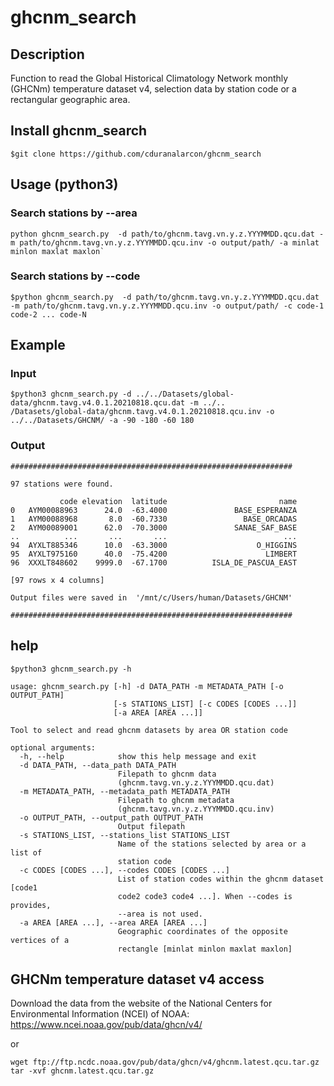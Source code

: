 # ghcnm_search

## Description

Function to read the Global Historical Climatology Network monthly (GHCNm) temperature dataset v4, selection data by station code or a rectangular geographic area. 

## Install ghcnm_search

```
$git clone https://github.com/cduranalarcon/ghcnm_search
```

## Usage (python3)

###  Search stations by --area

```
python ghcnm_search.py  -d path/to/ghcnm.tavg.vn.y.z.YYYMMDD.qcu.dat -m path/to/ghcnm.tavg.vn.y.z.YYYMMDD.qcu.inv -o output/path/ -a minlat minlon maxlat maxlon` 
```
###  Search stations by --code

```
$python ghcnm_search.py  -d path/to/ghcnm.tavg.vn.y.z.YYYMMDD.qcu.dat -m path/to/ghcnm.tavg.vn.y.z.YYYMMDD.qcu.inv -o output/path/ -c code-1 code-2 ... code-N
```
## Example

### Input

```
$python3 ghcnm_search.py -d ../../Datasets/global-data/ghcnm.tavg.v4.0.1.20210818.qcu.dat -m ../..
/Datasets/global-data/ghcnm.tavg.v4.0.1.20210818.qcu.inv -o ../../Datasets/GHCNM/ -a -90 -180 -60 180
```

### Output
```
###############################################################

97 stations were found.

           code elevation  latitude                         name
0   AYM00088963      24.0  -63.4000               BASE_ESPERANZA
1   AYM00088968       8.0  -60.7330                 BASE_ORCADAS
2   AYM00089001      62.0  -70.3000               SANAE_SAF_BASE
..          ...       ...       ...                          ...
94  AYXLT885346      10.0  -63.3000                    O_HIGGINS
95  AYXLT975160      40.0  -75.4200                      LIMBERT
96  XXXLT848602    9999.0  -67.1700          ISLA_DE_PASCUA_EAST

[97 rows x 4 columns]

Output files were saved in  '/mnt/c/Users/human/Datasets/GHCNM'

###############################################################
```
## help

```
$python3 ghcnm_search.py -h
```
```
usage: ghcnm_search.py [-h] -d DATA_PATH -m METADATA_PATH [-o OUTPUT_PATH]
                       [-s STATIONS_LIST] [-c CODES [CODES ...]]
                       [-a AREA [AREA ...]]

Tool to select and read ghcnm datasets by area OR station code

optional arguments:
  -h, --help            show this help message and exit
  -d DATA_PATH, --data_path DATA_PATH
                        Filepath to ghcnm data
                        (ghcnm.tavg.vn.y.z.YYYMMDD.qcu.dat)
  -m METADATA_PATH, --metadata_path METADATA_PATH
                        Filepath to ghcnm metadata
                        (ghcnm.tavg.vn.y.z.YYYMMDD.qcu.inv)
  -o OUTPUT_PATH, --output_path OUTPUT_PATH
                        Output filepath
  -s STATIONS_LIST, --stations_list STATIONS_LIST
                        Name of the stations selected by area or a list of
                        station code
  -c CODES [CODES ...], --codes CODES [CODES ...]
                        List of station codes within the ghcnm dataset [code1
                        code2 code3 code4 ...]. When --codes is provides,
                        --area is not used.
  -a AREA [AREA ...], --area AREA [AREA ...]
                        Geographic coordinates of the opposite vertices of a
                        rectangle [minlat minlon maxlat maxlon]
```
## GHCNm temperature dataset v4 access

Download the data from the website of the National Centers for Environmental Information (NCEI) of NOAA: https://www.ncei.noaa.gov/pub/data/ghcn/v4/

or 

```
wget ftp://ftp.ncdc.noaa.gov/pub/data/ghcn/v4/ghcnm.latest.qcu.tar.gz
tar -xvf ghcnm.latest.qcu.tar.gz
```
